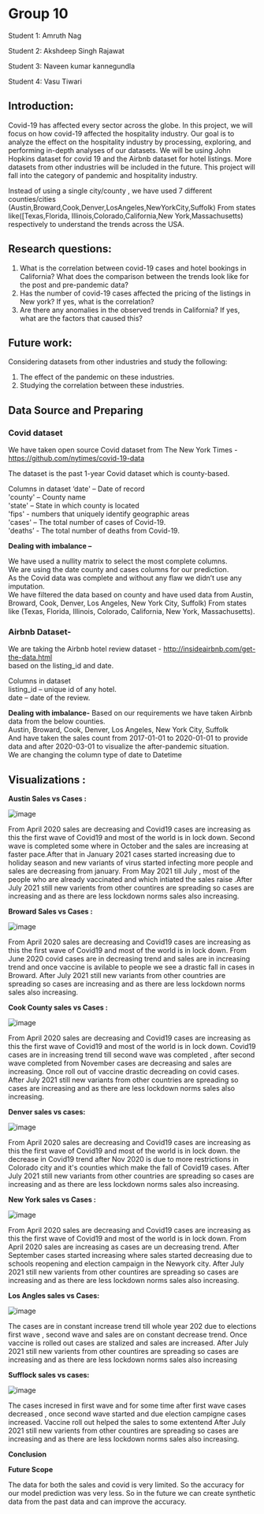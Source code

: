 # Group 10

Student 1: Amruth Nag

Student 2: Akshdeep Singh Rajawat

Student 3: Naveen kumar kannegundla

Student 4: Vasu Tiwari
 
## Introduction:

Covid-19 has affected every sector across the globe. In this project, we will focus on how
covid-19 affected the hospitality industry.  Our goal is to analyze the effect on the
hospitality industry by processing, exploring, and performing in-depth analyses
of our datasets.
We will be using John Hopkins dataset for covid 19 and the Airbnb dataset for hotel listings. More datasets from other industries will be included in the future. This project will fall into the category of pandemic and hospitality industry.


Instead of using a single city/county , we have used 7 different counties/cities (Austin,Broward,Cook,Denver,LosAngeles,NewYorkCity,Suffolk) From states like([Texas,Florida, Illinois,Colorado,California,New York,Massachusetts) respectively to understand the trends across the USA.
 
## Research questions:

1. What is the correlation between covid-19 cases and hotel bookings in California? What does the comparison between the trends look like for the post and pre-pandemic data?
2. Has the number of covid-19 cases affected the pricing of the listings in New york? If yes, what is the correlation?
3. Are there any anomalies in the observed trends in California? If yes, what are the factors that caused this?
 
## Future work:

Considering datasets from other industries and study the following:

1. The effect of the pandemic on these industries.
2. Studying the correlation between these industries.

## Data Source and Preparing

### Covid dataset 

We have taken open source Covid dataset from The New York Times - https://github.com/nytimes/covid-19-data

The dataset is the past 1-year Covid dataset which is county-based.

Columns in dataset
‘date' – Date of record  
'county' – County name  
'state' – State in which county is located  
'fips' - numbers that uniquely identify geographic areas  
'cases' – The total number of cases of Covid-19.  
'deaths’ - The total number of deaths from Covid-19.  

**Dealing with imbalance –**

We have used a nullity matrix to select the most complete columns.  
We are using the date county and cases columns for our prediction.  
As the Covid data was complete and without any flaw we didn’t use any imputation.  
We have filtered the data based on county and have used data from Austin, Broward, Cook, Denver, Los Angeles, New York City, Suffolk) From states like (Texas, Florida, Illinois, Colorado, California, New York, Massachusetts).  

### Airbnb Dataset-

We are taking the Airbnb hotel review dataset - http://insideairbnb.com/get-the-data.html  
based on the listing_id and date.  

Columns in dataset  
listing_id – unique id of any hotel.  
date – date of the review.  

**Dealing with imbalance-**
Based on our requirements we have taken Airbnb data from the below counties.  
Austin, Broward, Cook, Denver, Los Angeles, New York City, Suffolk  
And have taken the sales count from 2017-01-01 to 2020-01-01 to provide data and after 2020-03-01 to visualize the after-pandemic situation.  
We are changing the column type of date to Datetime

## Visualizations :

**Austin Sales vs Cases :**

![image](https://user-images.githubusercontent.com/91858789/141694218-d9d51fb3-9174-4bac-babd-8b290ec12a30.png)

From April 2020 sales are decreasing and Covid19 cases are increasing as this the first wave of Covid19 and most of the world is in lock down.
Second wave is completed some where in October and the sales are increasing at faster pace.After that in January 2021 cases started increasing due to holiday season and new variants of virus started infecting more people and sales are decreasing from january.
From May 2021 till July  , most of the people who are already vaccinated and which intiated the sales raise .After July 2021 still new varients from other countires are spreading so cases are increasing and as there are less lockdown norms sales also increasing.





**Broward Sales vs Cases :**

![image](https://user-images.githubusercontent.com/91858789/141694273-f74684c3-47ab-4c67-a548-62fa4b0134b9.png)


From April 2020 sales are decreasing and Covid19 cases are increasing as this the first wave of Covid19 and most of the world is in lock down.
From June 2020  covid cases are in decreasing trend and sales are in increasing trend and once vaccine is avilable  to people we see a drastic fall in cases in Broward.
After July 2021 still new variants from other countries are spreading so cases are increasing and as there are less lockdown norms sales also increasing.


**Cook County sales vs Cases :**

![image](https://user-images.githubusercontent.com/91858789/141694292-4c84cdc6-2d46-4def-a570-0130b40b8556.png)

From April 2020 sales are decreasing and Covid19 cases are increasing as this the first wave of Covid19 and most of the world is in lock down.
Covid19 cases are in increasing trend till second wave was completed , after second wave completed from November cases are decreasing and sales are increasing. Once roll out of vaccine drastic decreading on covid cases.
After July 2021 still new variants from other countries are spreading so cases are increasing and as there are less lockdown norms sales also increasing.

**Denver sales vs cases:**

![image](https://user-images.githubusercontent.com/91858789/141694325-09dab57a-2c9c-4623-9fbc-f1716cea52f4.png)

From April 2020 sales are decreasing and Covid19 cases are increasing as this the first wave of Covid19 and most of the world is in lock down.
the decrease in Covid19 trend after Nov 2020 is due to more restrictions in Colorado city and it's counties which make the fall of Covid19 cases.
After July 2021 still new variants from other countries are spreading so cases are increasing and as there are less lockdown norms sales also increasing.

**New York  sales vs Cases :**

![image](https://user-images.githubusercontent.com/91858789/141694344-80452f23-5ead-48e6-a8f9-01e96a6ebe48.png)


From April 2020 sales are decreasing and Covid19 cases are increasing as this the first wave of Covid19 and most of the world is in lock down. From April 2020 sales are increasing as cases are un decreasing trend. After September cases started increasing where  sales started decreasing due to schools reopening  and election campaign in the Newyork city.
After July 2021 still new varients from other countires are spreading so cases are increasing and as there are less lockdown norms sales also increasing.


**Los Angles sales vs Cases:**

![image](https://user-images.githubusercontent.com/91858789/141694365-ca759032-2676-4d28-9d00-4dacdc702023.png)


The cases are in constant increase trend till whole year 202 due to elections first wave , second wave and sales are on constant decrease trend. Once vaccine is rolled out cases are stalized and sales are increased. After July 2021 still new varients from other countires are spreading so cases are increasing and as there are less lockdown norms sales also increasing


**Sufflock sales vs cases:**

![image](https://user-images.githubusercontent.com/91858789/141694379-52b319dc-e433-41c7-af63-02a3205b94bb.png)


The cases incresed in first wave and for some time after first wave cases decreased , once second wave started and due  election campigne cases increased. Vaccine roll out helped the sales to some extentend After July 2021 still new varients from other countires are spreading so cases are increasing and as there are less lockdown norms sales also increasing.

**Conclusion**



**Future Scope**

The data for both the sales and covid is very limited. So the accuracy for our model prediction was very less. So in the future we can create synthetic data from the past data and can improve the accuracy.
